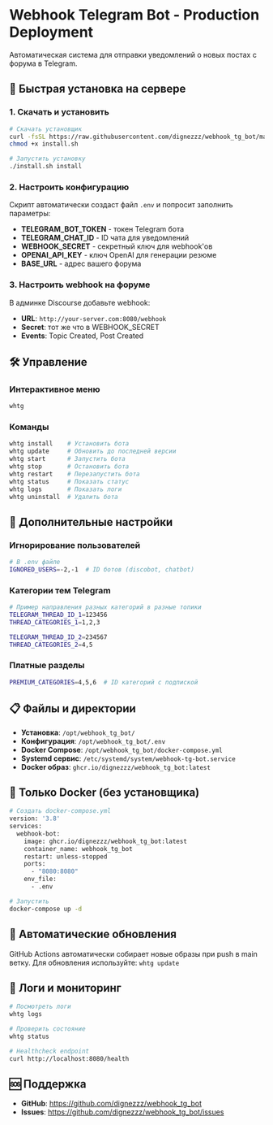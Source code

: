 # Webhook Telegram Bot - Production Deployment

Автоматическая система для отправки уведомлений о новых постах с форума в Telegram.

## 🚀 Быстрая установка на сервере

### 1. Скачать и установить

```bash
# Скачать установщик
curl -fsSL https://raw.githubusercontent.com/dignezzz/webhook_tg_bot/main/install.sh -o install.sh
chmod +x install.sh

# Запустить установку
./install.sh install
```

### 2. Настроить конфигурацию

Скрипт автоматически создаст файл `.env` и попросит заполнить параметры:

- **TELEGRAM_BOT_TOKEN** - токен Telegram бота
- **TELEGRAM_CHAT_ID** - ID чата для уведомлений  
- **WEBHOOK_SECRET** - секретный ключ для webhook'ов
- **OPENAI_API_KEY** - ключ OpenAI для генерации резюме
- **BASE_URL** - адрес вашего форума

### 3. Настроить webhook на форуме

В админке Discourse добавьте webhook:
- **URL**: `http://your-server.com:8080/webhook`
- **Secret**: тот же что в WEBHOOK_SECRET
- **Events**: Topic Created, Post Created

## 🛠️ Управление

### Интерактивное меню
```bash
whtg
```

### Команды
```bash
whtg install    # Установить бота
whtg update     # Обновить до последней версии
whtg start      # Запустить бота
whtg stop       # Остановить бота
whtg restart    # Перезапустить бота
whtg status     # Показать статус
whtg logs       # Показать логи
whtg uninstall  # Удалить бота
```

## 🔧 Дополнительные настройки

### Игнорирование пользователей
```bash
# В .env файле
IGNORED_USERS=-2,-1  # ID ботов (discobot, chatbot)
```

### Категории тем Telegram
```bash
# Пример направления разных категорий в разные топики
TELEGRAM_THREAD_ID_1=123456
THREAD_CATEGORIES_1=1,2,3

TELEGRAM_THREAD_ID_2=234567
THREAD_CATEGORIES_2=4,5
```

### Платные разделы
```bash
PREMIUM_CATEGORIES=4,5,6  # ID категорий с подпиской
```

## 📋 Файлы и директории

- **Установка**: `/opt/webhook_tg_bot/`
- **Конфигурация**: `/opt/webhook_tg_bot/.env`
- **Docker Compose**: `/opt/webhook_tg_bot/docker-compose.yml`
- **Systemd сервис**: `/etc/systemd/system/webhook-tg-bot.service`
- **Docker образ**: `ghcr.io/dignezzz/webhook_tg_bot:latest`

## 🐳 Только Docker (без установщика)

```bash
# Создать docker-compose.yml
version: '3.8'
services:
  webhook-bot:
    image: ghcr.io/dignezzz/webhook_tg_bot:latest
    container_name: webhook_tg_bot
    restart: unless-stopped
    ports:
      - "8080:8080"
    env_file:
      - .env

# Запустить
docker-compose up -d
```

## 🔄 Автоматические обновления

GitHub Actions автоматически собирает новые образы при push в main ветку.
Для обновления используйте: `whtg update`

## 📝 Логи и мониторинг

```bash
# Посмотреть логи
whtg logs

# Проверить состояние
whtg status

# Healthcheck endpoint
curl http://localhost:8080/health
```

## 🆘 Поддержка

- **GitHub**: https://github.com/dignezzz/webhook_tg_bot
- **Issues**: https://github.com/dignezzz/webhook_tg_bot/issues
